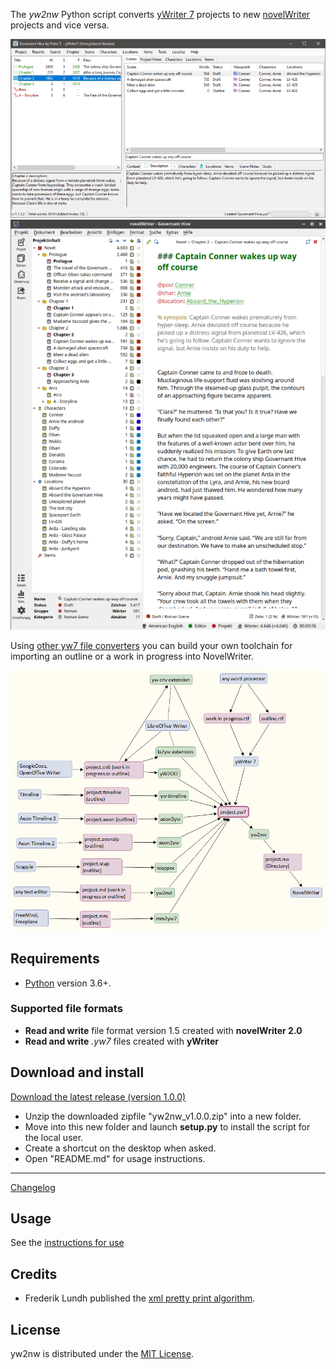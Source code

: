 The *yw2nw* Python script converts [yWriter 7](http://spacejock.com/yWriter7.html) 
projects to new [novelWriter](https://novelwriter.io/) projects and vice versa.

![Screenshot: Example](Screenshots/ywriter01.png)
![Screenshot: Example](Screenshots/novelwriter01.png)

Using [other yw7 file converters](https://peter88213.github.io/) you can build 
your own toolchain for importing an outline or a work in progress into NovelWriter.

 ![A part of the yw7 ecosystem](scap/yw7_ecosystem.png)

## Requirements

- [Python](https://www.python.org/) version 3.6+.

### Supported file formats

- **Read and write** file format version 1.5 created with **novelWriter 2.0**
- **Read and write** *.yw7* files created with **yWriter**

## Download and install

[Download the latest release (version 1.0.0)](https://raw.githubusercontent.com/peter88213/yw2nw/main/dist/yw2nw_v1.0.0.zip)

- Unzip the downloaded zipfile "yw2nw_v1.0.0.zip" into a new folder.
- Move into this new folder and launch **setup.py** to install the script for the local user.
- Create a shortcut on the desktop when asked.
- Open "README.md" for usage instructions.

------------------------------------------------------------------

[Changelog](changelog)

## Usage

See the [instructions for use](usage)

## Credits

- Frederik Lundh published the [xml pretty print algorithm](http://effbot.org/zone/element-lib.htm#prettyprint).

## License

yw2nw is distributed under the [MIT License](http://www.opensource.org/licenses/mit-license.php).
